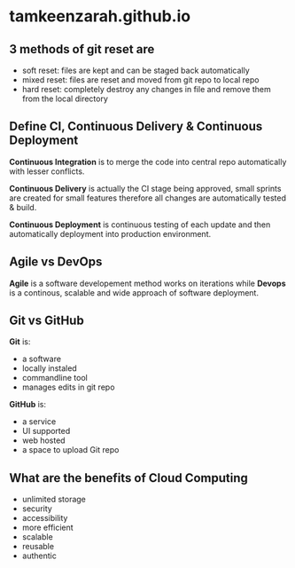# tamkeenzarah.github.io

## 3 methods of git reset are
  - soft reset:  files are kept and can be staged back automatically
  - mixed reset: files are reset and moved from git repo to local repo
  - hard reset:  completely destroy any changes in file and remove them from the local directory
  
## Define CI, Continuous Delivery & Continuous Deployment

**Continuous Integration** is to merge the code into central repo automatically with lesser conflicts.

**Continuous Delivery** is actually the CI stage being approved, small sprints are created  for small features therefore all changes are automatically tested & build.

**Continuous Deployment** is continuous testing of each update and then automatically deployment into production environment.

## Agile vs DevOps

**Agile** is a software developement method works on iterations while **Devops** is a continous, scalable and wide approach of software deployment.

## Git vs GitHub

**Git** is:
- a software 
- locally instaled
- commandline tool
- manages edits in git repo 

**GitHub** is:
- a service
- UI supported
- web hosted
- a space to upload Git repo

## What are the benefits of Cloud Computing

- unlimited storage
- security
- accessibility
- more efficient
- scalable
- reusable
- authentic


